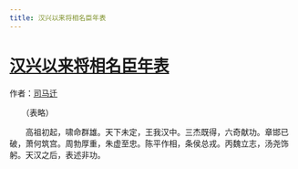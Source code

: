 ```yaml
---
title: 汉兴以来将相名臣年表
---
```


# [汉兴以来将相名臣年表](http://so.gushiwen.org/guwen/bookv_109.aspx)

作者：[司马迁](http://so.gushiwen.org/author_608.aspx)

　　（表略）

　　高祖初起，啸命群雄。天下未定，王我汉中。三杰既得，六奇献功。章邯已破，萧何筑宫。周勃厚重，朱虚至忠。陈平作相，条侯总戎。丙魏立志，汤尧饰躬。天汉之后，表述非功。